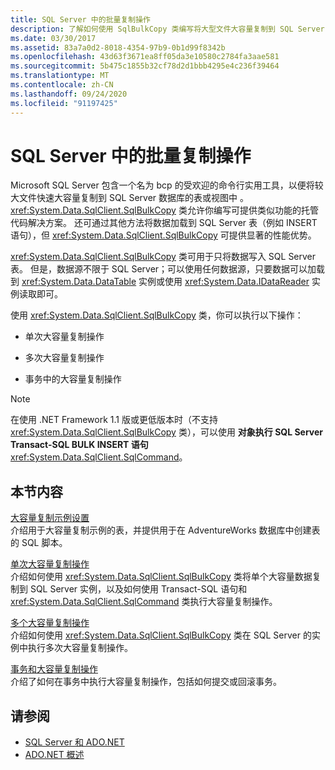 ```yaml
---
title: SQL Server 中的批量复制操作
description: 了解如何使用 SqlBulkCopy 类编写将大型文件大容量复制到 SQL Server 数据库中的表或视图中的托管代码解决方案。
ms.date: 03/30/2017
ms.assetid: 83a7a0d2-8018-4354-97b9-0b1d99f8342b
ms.openlocfilehash: 43d63f3671ea8ff05da3e10580c2784fa3aae581
ms.sourcegitcommit: 5b475c1855b32cf78d2d1bbb4295e4c236f39464
ms.translationtype: MT
ms.contentlocale: zh-CN
ms.lasthandoff: 09/24/2020
ms.locfileid: "91197425"
---
```

# <a name="bulk-copy-operations-in-sql-server"></a>SQL Server 中的批量复制操作

Microsoft SQL Server 包含一个名为 bcp 的受欢迎的命令行实用工具，以便将较大文件快速大容量复制到 SQL Server 数据库的表或视图中  。 <xref:System.Data.SqlClient.SqlBulkCopy> 类允许你编写可提供类似功能的托管代码解决方案。 还可通过其他方法将数据加载到 SQL Server 表（例如 INSERT 语句），但 <xref:System.Data.SqlClient.SqlBulkCopy> 可提供显著的性能优势。  
  
 <xref:System.Data.SqlClient.SqlBulkCopy> 类可用于只将数据写入 SQL Server 表。 但是，数据源不限于 SQL Server；可以使用任何数据源，只要数据可以加载到 <xref:System.Data.DataTable> 实例或使用 <xref:System.Data.IDataReader> 实例读取即可。  
  
 使用 <xref:System.Data.SqlClient.SqlBulkCopy> 类，你可以执行以下操作：  
  
- 单次大容量复制操作  
  
- 多次大容量复制操作  
  
- 事务中的大容量复制操作  
  
> [!NOTE]
> 在使用 .NET Framework 1.1 版或更低版本时（不支持 <xref:System.Data.SqlClient.SqlBulkCopy> 类），可以使用  **对象执行 SQL Server Transact-SQL BULK INSERT 语句**<xref:System.Data.SqlClient.SqlCommand>。  
  
## <a name="in-this-section"></a>本节内容  

 [大容量复制示例设置](bulk-copy-example-setup.md)  
 介绍用于大容量复制示例的表，并提供用于在 AdventureWorks 数据库中创建表的 SQL 脚本。  
  
 [单次大容量复制操作](single-bulk-copy-operations.md)  
 介绍如何使用 <xref:System.Data.SqlClient.SqlBulkCopy> 类将单个大容量数据复制到 SQL Server 实例，以及如何使用 Transact-SQL 语句和 <xref:System.Data.SqlClient.SqlCommand> 类执行大容量复制操作。  
  
 [多个大容量复制操作](multiple-bulk-copy-operations.md)  
 介绍如何使用 <xref:System.Data.SqlClient.SqlBulkCopy> 类在 SQL Server 的实例中执行多次大容量复制操作。  
  
 [事务和大容量复制操作](transaction-and-bulk-copy-operations.md)  
 介绍了如何在事务中执行大容量复制操作，包括如何提交或回滚事务。  
  
## <a name="see-also"></a>请参阅

- [SQL Server 和 ADO.NET](index.md)
- [ADO.NET 概述](../ado-net-overview.md)

